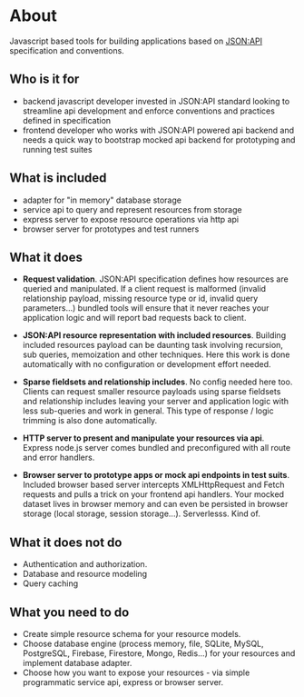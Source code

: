 # About
Javascript based tools for building applications based on [JSON:API](https://jsonapi.org/) specification and conventions.

## Who is it for
- backend javascript developer invested in JSON:API standard looking to streamline api development and enforce conventions
and practices defined in specification
- frontend developer who works with JSON:API powered api backend and needs a quick way to bootstrap mocked api backend for
prototyping and running test suites

## What is included
- adapter for "in memory" database storage
- service api to query and represent resources from storage
- express server to expose resource operations via http api
- browser server for prototypes and test runners

## What it does
- **Request validation**.
JSON:API specification defines how resources are queried and manipulated.
If a client request is malformed (invalid relationship payload, missing resource type or id, invalid query parameters...)
bundled tools will ensure that it never reaches your application logic and will report bad requests back to client.

- **JSON:API resource representation with included resources**.
Building included resources payload can be daunting task involving recursion, sub queries, memoization and other techniques.
Here this work is done automatically with no configuration or development effort needed.

- **Sparse fieldsets and relationship includes**.
No config needed here too. Clients can request smaller resource payloads using sparse fieldsets and relationship includes
leaving your server and application logic with less sub-queries and work in general. This type of response / logic
trimming is also done automatically.

- **HTTP server to present and manipulate your resources via api**.
Express node.js server comes bundled and preconfigured with all route and error handlers.

- **Browser server to prototype apps or mock api endpoints in test suits**.
Included browser based server intercepts XMLHttpRequest and Fetch requests and pulls a trick on your frontend api handlers.
Your mocked dataset lives in browser memory and can even be persisted in browser storage (local storage, session storage...).
Serverlesss. Kind of.

## What it does not do
- Authentication and authorization.
- Database and resource modeling
- Query caching

## What you need to do
- Create simple resource schema for your resource models.
- Choose database engine (process memory, file, SQLite, MySQL, PostgreSQL, Firebase, Firestore, Mongo, Redis...) for your resources and implement database adapter.
- Choose how you want to expose your resources - via simple programmatic service api, express or browser server.
